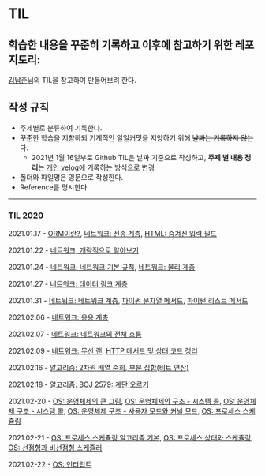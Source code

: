 # TIL

## 학습한 내용을 꾸준히 기록하고 이후에 참고하기 위한 레포지토리:

[김남준](https://github.com/namjunemy/TIL)님의 TIL을 참고하여 만들어보려 한다.

## 작성 규칙

- 주제별로 분류하여 기록한다.
- 꾸준한 학습을 지향하되 기계적인 일일커밋을 지양하기 위해 ~~날짜는 기록하지 않는다.~~
  - 2021년 1월 16일부로 Github TIL은 날짜 기준으로 작성하고, **주제 별 내용 정리**는 [개인 velog](https://velog.io/@gndan4)에 기록하는 방식으로 변경
- 폴더와 파일명은 영문으로 작성한다.
- Reference를 명시한다.

---

### [TIL 2020](https://github.com/SeongjaePark/TIL/blob/master/2020/Documents)

2021.01.17 - [ORM이란?](https://github.com/SeongjaePark/TIL/blob/master/2021/210117_ORM.md), [네트워크: 전송 계층](https://github.com/SeongjaePark/TIL/blob/master/2021/210117_network_transmission_layer.md), [HTML: 숨겨진 입력 필드](https://github.com/SeongjaePark/TIL/blob/master/2021/210117_html_input_type_hidden.md)

2021.01.22 - [네트워크, 개략적으로 알아보기](https://github.com/SeongjaePark/TIL/blob/master/2021/210122_network_overview.md)

2021.01.24 - [네트워크: 네트워크 기본 규칙](https://github.com/SeongjaePark/TIL/blob/master/2021/210124_network_basic_rule.md), [네트워크: 물리 계층](https://github.com/SeongjaePark/TIL/blob/master/2021/210124_network_physical_layer.md)

2021.01.27 - [네트워크: 데이터 링크 계층](https://github.com/SeongjaePark/TIL/blob/master/2021/210127_network_data_link_layer.md)

2021.01.31 - [네트워크: 네트워크 계층](https://github.com/SeongjaePark/TIL/blob/master/2021/210131_network_network_layer.md), [파이썬 문자열 메서드](https://github.com/SeongjaePark/TIL/blob/master/2021/210131_python_string_method.md), [파이썬 리스트 메서드](https://github.com/SeongjaePark/TIL/blob/master/2021/210131_python_list_method.md)

2021.02.06 - [네트워크: 응용 계층](https://github.com/SeongjaePark/TIL/blob/master/2021/210206_network_application_layer.md)

2021.02.07 - [네트워크: 네트워크의 전체 흐름](https://github.com/SeongjaePark/TIL/blob/master/2021/210207_network_network_overall_flow.md)

2021.02.09 - [네트워크: 무선 랜](https://github.com/SeongjaePark/TIL/blob/master/2021/210209_network_wireless_LAN.md), [HTTP 메서드 및 상태 코드 정리](https://github.com/SeongjaePark/TIL/blob/master/2021/210209_network_HTTP_method_status_code.md)

2021.02.16 - [알고리즘: 2차원 배열 순회, 부분 집합(비트 연산)](https://github.com/SeongjaePark/TIL/blob/master/2021/210216_algorithm_2darray_subset_bitwise_operation.md)

2021.02.18 - [알고리즘: BOJ 2579: 계단 오르기](https://github.com/SeongjaePark/TIL/blob/master/2021/210218_algorithm_boj_2579.md)

2021.02-20 - [OS: 운영체제의 큰 그림](https://github.com/SeongjaePark/TIL/blob/master/2021/210220_OS_oveview.md), [OS: 운영체제의 구조 - 시스템 콜](https://github.com/SeongjaePark/TIL/blob/master/2021/210220_OS_system_call.md), [OS: 운영체제 구조 - 시스템 콜](https://github.com/SeongjaePark/TIL/blob/master/2021/210220_OS_system_call.md), [OS: 운영체제 구조 - 사용자 모드와 커널 모드](https://github.com/SeongjaePark/TIL/blob/master/2021/210220_OS_user_mode_kernel_mode.md), [OS: 프로세스 스케쥴링](https://github.com/SeongjaePark/TIL/blob/master/2021/210220_OS_process_scheduling.md)

2021.02-21 - [OS: 프로세스 스케쥴링 알고리즘 기본](https://github.com/SeongjaePark/TIL/blob/master/2021/210221_OS_process_scheduling_algorithm.md), [OS: 프로세스 상태와 스케쥴링](https://github.com/SeongjaePark/TIL/blob/master/2021/210221_OS_process_status_and_scheduling.md), [OS: 선점형과 비선점형 스케쥴러](https://github.com/SeongjaePark/TIL/blob/master/2021/210221_OS_preemptive_and_non_preemptive_scheduler.md)

2021.02-22 - [OS: 인터럽트](https://github.com/SeongjaePark/TIL/blob/master/2021/210222_OS_interrupt.md)
